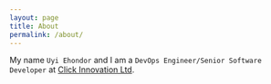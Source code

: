 ```yaml
---
layout: page
title: About
permalink: /about/
---
```


My name `Uyi Ehondor` and I am a `DevOps Engineer/Senior Software Developer` at [Click Innovation Ltd](http://www.clickinnovation.co.uk).
